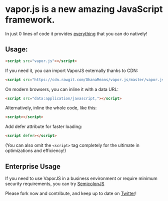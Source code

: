 # vapor.js is a new amazing JavaScript framework.

In just 0 lines of code it provides [everything](https://developer.mozilla.org/en-US/docs/Web/API) that you can do natively!

## Usage:
```html
<script src="vapor.js"></script>
```

If you need it, you can import VaporJS externally thanks to CDN:
```html
<script src="https://cdn.rawgit.com/OhanaMeans/vapor.js/master/vapor.js"></script>
```

On modern browsers, you can inline it with a data URL:
```html
<script src="data:application/javascript,"></script>
```

Alternatively, inline the whole code, like this:
```html
<script></script>
```

Add defer attribute for faster loading:
```html
<script defer></script>
```

(You can also omit the `<script>` tag completely for the ultimate in optimizations and efficiency!)

## Enterprise Usage
If you need to use VaporJS in a business environment or require minimum security requirements, you can try [SemicolonJS](https://github.com/dchest/semicolon-js)

Please fork now and contribute, and keep up to date on [Twitter](http://twitter.com/vapor_js)!
